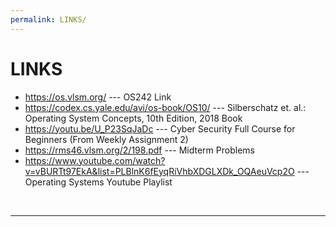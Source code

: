 ```yaml
---
permalink: LINKS/
---
```


# LINKS

* <https://os.vlsm.org/> --- OS242 Link
* <https://codex.cs.yale.edu/avi/os-book/OS10/> --- Silberschatz et. al.: Operating System Concepts, 10th Edition, 2018 Book
* <https://youtu.be/U_P23SqJaDc> --- Cyber Security Full Course for Beginners (From Weekly Assignment 2)
* <https://rms46.vlsm.org/2/198.pdf> --- Midterm Problems
* <https://www.youtube.com/watch?v=vBURTt97EkA&list=PLBlnK6fEyqRiVhbXDGLXDk_OQAeuVcp2O> --- Operating Systems Youtube Playlist
<br>
<hr>
